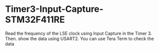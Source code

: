 # Timer3-Input-Capture-STM32F411RE
Read the frequency of the LSE clock using Input Capture in the Timer 3. Then. show the data using USART2. You can use Tera Term to check the data
